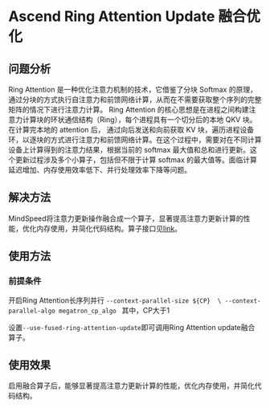 # Ascend Ring Attention Update 融合优化

## 问题分析
Ring Attention 是一种优化注意力机制的技术，它借鉴了分块 Softmax 的原理，通过分块的方式执行自注意力和前馈网络计算，从而在不需要获取整个序列的完整矩阵的情况下进行注意力计算。
Ring Attention 的核心思想是在进程之间构建注意力计算块的环状通信结构（Ring），每个进程具有一个切分后的本地 QKV 块。在计算完本地的 attention 后，
通过向后发送和向前获取 KV 块，遍历进程设备环，以逐块的方式进行注意力和前馈网络计算。在这个过程中，需要对在不同计算设备上计算得到的注意力结果，根据当前的 softmax 最大值和总和进行更新。这个更新过程涉及多个小算子，包括但不限于计算 softmax 的最大值等。面临计算延迟增加、内存使用效率低下、并行处理效率下降等问题。

## 解决方法
MindSpeed将注意力更新操作融合成一个算子，显著提高注意力更新计算的性能，优化内存使用，并简化代码结构。算子接口见[link](../ops/npu_ring_attention_update.md)。

## 使用方法
### 前提条件
开启Ring Attention长序列并行
`--context-parallel-size ${CP}  \
--context-parallel-algo megatron_cp_algo
`
其中，CP大于1

设置`--use-fused-ring-attention-update`即可调用Ring Attention update融合算子。

## 使用效果
启用融合算子后，能够显著提高注意力更新计算的性能，优化内存使用，并简化代码结构。
